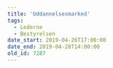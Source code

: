 ```yaml
---
title: 'Uddannelsesmarked'
tags:
  - Lederne
  - Bestyrelsen
date_start: 2019-04-26T17:00:00
date_end: 2019-04-28T14:00:00
old_id: 7287
---
```

